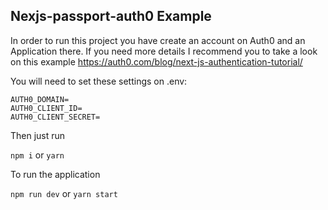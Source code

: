 ## Nexjs-passport-auth0 Example

In order to run this project you have create an account on Auth0 and an Application there.
If you need more details I recommend you to take a look on this example https://auth0.com/blog/next-js-authentication-tutorial/

You will need to set these settings on .env:
```
AUTH0_DOMAIN=
AUTH0_CLIENT_ID=
AUTH0_CLIENT_SECRET=
```

Then just run

```npm i```
or 
```yarn```

To run the application

```npm run dev```
or
```yarn start```